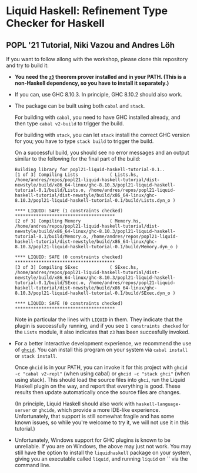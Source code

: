 # Liquid Haskell: Refinement Type Checker for Haskell

## POPL '21 Tutorial, Niki Vazou and Andres Löh

If you want to follow allong with the workshop, please clone this repository and try to build it:

- **You need the [`z3`](https://github.com/Z3Prover/z3) theorem prover
  installed and in your PATH. (This is a non-Haskell dependency, so you
  have to install it separately.)**

- If you can, use GHC 8.10.3. In principle, GHC 8.10.2 should also work.

- The package can be built using both `cabal` and `stack`.

  For building with
  `cabal`, you need to have GHC installed already, and then type `cabal v2-build`
  to trigger the build.

  For building with
  `stack`, you can let `stack` install the correct GHC version for you;
  you have to type `stack build` to trigger the build.

  On a successful build, you should see no error messages and an output similar
  to the following for the final part of the build:
  ```
  Building library for popl21-liquid-haskell-tutorial-0.1..
  [1 of 3] Compiling Lists            ( Lists.hs, /home/andres/repos/popl21-liquid-haskell-tutorial/dist-newstyle/build/x86_64-linux/ghc-8.10.3/popl21-liquid-haskell-tutorial-0.1/build/Lists.o, /home/andres/repos/popl21-liquid-haskell-tutorial/dist-newstyle/build/x86_64-linux/ghc-8.10.3/popl21-liquid-haskell-tutorial-0.1/build/Lists.dyn_o )

  **** LIQUID: SAFE (1 constraints checked) **************************************
  [2 of 3] Compiling Memory           ( Memory.hs, /home/andres/repos/popl21-liquid-haskell-tutorial/dist-newstyle/build/x86_64-linux/ghc-8.10.3/popl21-liquid-haskell-tutorial-0.1/build/Memory.o, /home/andres/repos/popl21-liquid-haskell-tutorial/dist-newstyle/build/x86_64-linux/ghc-8.10.3/popl21-liquid-haskell-tutorial-0.1/build/Memory.dyn_o )

  **** LIQUID: SAFE (0 constraints checked) **************************************
  [3 of 3] Compiling SExec            ( SExec.hs, /home/andres/repos/popl21-liquid-haskell-tutorial/dist-newstyle/build/x86_64-linux/ghc-8.10.3/popl21-liquid-haskell-tutorial-0.1/build/SExec.o, /home/andres/repos/popl21-liquid-haskell-tutorial/dist-newstyle/build/x86_64-linux/ghc-8.10.3/popl21-liquid-haskell-tutorial-0.1/build/SExec.dyn_o )

  **** LIQUID: SAFE (0 constraints checked) **************************************
  ```

  Note in particular the lines with `LIQUID` in them. They indicate that
  the plugin is successfully running, and if you see `1 constraints checked`
  for the `Lists` module, it also indicates that `z3` has been succesfully
  invoked.

- For a better interactive development experience, we recommend the use of
  [`ghcid`](https://hackage.haskell.org/package/ghcid). You can install this
  program on your system via `cabal install` or `stack install`.

  Once `ghcid` is in your PATH, you can invoke it for this project with
  `ghcid -c "cabal v2-repl"` (when using cabal) or `ghcid -c "stack ghci"`
  (when using stack). This should load the source files into `ghci`, run
  the Liquid Haskell plugin on the way, and report that everything is good.
  These results then update automatically once the source files are changes.

  (In principle, Liquid Haskell should also work with `haskell-language-server`
  or `ghcide`, which provide a more IDE-like experience. Unfortunately, that
  support is still somewhat fragile and has some known issues, so while you're
  welcome to try it, we will not use it in this tutorial.)

- Unfortunately, Windows support for GHC plugins is known to be unreliable.
  If you are on Windows, the above may just not work. You may still have the
  option to install the `liquidhaskell` package on your system, giving you
  an executable called `liquid`, and running `liquid` on `` via
  the command line.

